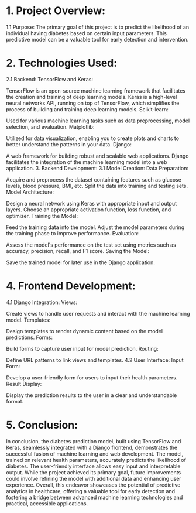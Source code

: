 # 1. Project Overview:
1.1 Purpose:
The primary goal of this project is to predict the likelihood of an individual having diabetes based on certain input parameters. This predictive model can be a valuable tool for early detection and intervention.

# 2. Technologies Used:
2.1 Backend:
TensorFlow and Keras:

TensorFlow is an open-source machine learning framework that facilitates the creation and training of deep learning models.
Keras is a high-level neural networks API, running on top of TensorFlow, which simplifies the process of building and training deep learning models.
Scikit-learn:

Used for various machine learning tasks such as data preprocessing, model selection, and evaluation.
Matplotlib:

Utilized for data visualization, enabling you to create plots and charts to better understand the patterns in your data.
Django:

A web framework for building robust and scalable web applications. Django facilitates the integration of the machine learning model into a web application.
3. Backend Development:
3.1 Model Creation:
Data Preparation:

Acquire and preprocess the dataset containing features such as glucose levels, blood pressure, BMI, etc.
Split the data into training and testing sets.
Model Architecture:

Design a neural network using Keras with appropriate input and output layers.
Choose an appropriate activation function, loss function, and optimizer.
Training the Model:

Feed the training data into the model.
Adjust the model parameters during the training phase to improve performance.
Evaluation:

Assess the model's performance on the test set using metrics such as accuracy, precision, recall, and F1 score.
Saving the Model:

Save the trained model for later use in the Django application.
# 4. Frontend Development:
4.1 Django Integration:
Views:

Create views to handle user requests and interact with the machine learning model.
Templates:

Design templates to render dynamic content based on the model predictions.
Forms:

Build forms to capture user input for model prediction.
Routing:

Define URL patterns to link views and templates.
4.2 User Interface:
Input Form:

Develop a user-friendly form for users to input their health parameters.
Result Display:

Display the prediction results to the user in a clear and understandable format.

# 5. Conclusion:
In conclusion, the diabetes prediction model, built using TensorFlow and Keras, seamlessly integrated with a Django frontend, demonstrates the successful fusion of machine learning and web development. The model, trained on relevant health parameters, accurately predicts the likelihood of diabetes. The user-friendly interface allows easy input and interpretable output. While the project achieved its primary goal, future improvements could involve refining the model with additional data and enhancing user experience. Overall, this endeavor showcases the potential of predictive analytics in healthcare, offering a valuable tool for early detection and fostering a bridge between advanced machine learning technologies and practical, accessible applications.
